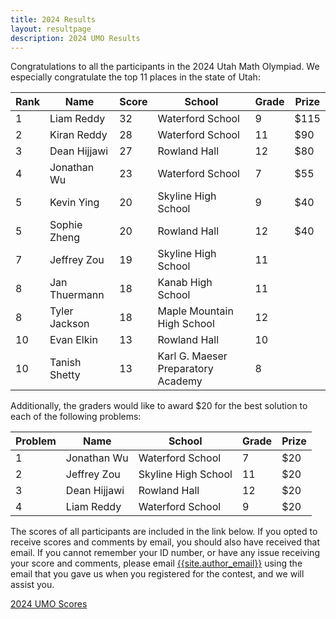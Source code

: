 ```yaml
---
title: 2024 Results
layout: resultpage
description: 2024 UMO Results
---
```


Congratulations to all the participants in the 2024 Utah Math Olympiad. We especially congratulate the top 11 places in the state of Utah:

| Rank | Name | Score | School | Grade | Prize |
| --- | --- | --- | --- | --- | --- |
| 1 | Liam Reddy | 32 | Waterford School | 9 | $115
| 2 | Kiran Reddy | 28 | Waterford School | 11 | $90
| 3 | Dean Hijjawi | 27 | Rowland Hall | 12 | $80
| 4 | Jonathan Wu | 23 | Waterford School | 7 | $55
| 5 | Kevin Ying | 20 | Skyline High School | 9 | $40
| 5 | Sophie Zheng | 20 | Rowland Hall | 12 | $40
| 7 | Jeffrey Zou | 19 | Skyline High School | 11 |
| 8 | Jan Thuermann | 18 | Kanab High School | 11 |
| 8 | Tyler Jackson | 18 | Maple Mountain High School | 12 |
| 10 | Evan Elkin | 13 | Rowland Hall | 10 |
| 10 | Tanish Shetty | 13 | Karl G. Maeser Preparatory Academy | 8 |

Additionally, the graders would like to award $20 for the best solution to each of the following problems:

| Problem | Name | School | Grade | Prize |
| --- | --- | --- | --- | --- |
| 1 | Jonathan Wu | Waterford School | 7 | $20 |
| 2 | Jeffrey Zou | Skyline High School | 11 | $20 |
| 3 | Dean Hijjawi | Rowland Hall | 12 | $20 |
| 4 | Liam Reddy | Waterford School | 9 | $20 |

The scores of all participants are included in the link below. If you opted to receive scores and comments by email, you should also have received that email. If you cannot remember your ID number, or have any issue receiving your score and comments, please email [{{site.author_email}}](mailto:{{site.author_email}}) using the email that you gave us when you registered for the contest, and we will assist you.

[2024 UMO Scores](/doc/2024UMOscores.pdf)
